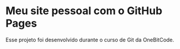 # Meu site pessoal com o GitHub Pages

Esse projeto foi desenvolvido durante o curso de Git da OneBitCode.